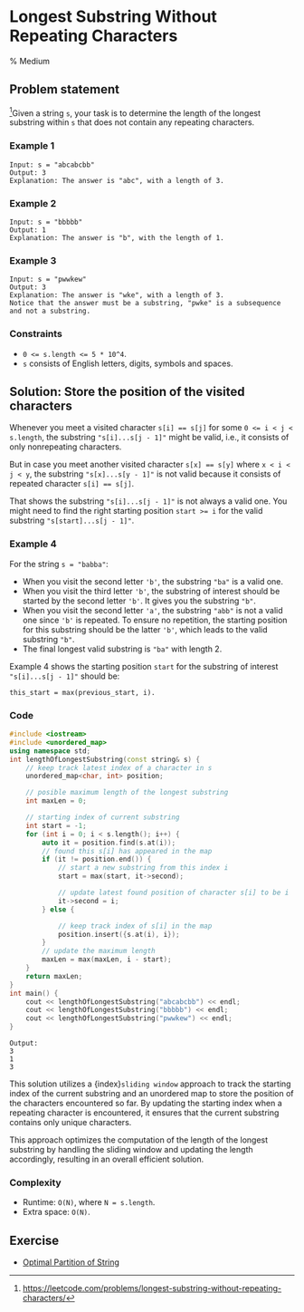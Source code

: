 # Longest Substring Without Repeating Characters
% Medium
## Problem statement

[^url]Given a string `s`, your task is to determine the length of the longest substring within `s` that does not contain any repeating characters.

[^url]: https://leetcode.com/problems/longest-substring-without-repeating-characters/
### Example 1
```text
Input: s = "abcabcbb"
Output: 3
Explanation: The answer is "abc", with a length of 3.
```

### Example 2
```text
Input: s = "bbbbb"
Output: 1
Explanation: The answer is "b", with the length of 1.
```

### Example 3
```text
Input: s = "pwwkew"
Output: 3
Explanation: The answer is "wke", with a length of 3.
Notice that the answer must be a substring, "pwke" is a subsequence and not a substring.
``` 

### Constraints

* `0 <= s.length <= 5 * 10^4`.
* `s` consists of English letters, digits, symbols and spaces.

## Solution: Store the position of the visited characters

Whenever you meet a visited character `s[i] == s[j]` for some `0 <= i < j < s.length`, the substring `"s[i]...s[j - 1]"` might be valid, i.e., it consists of only nonrepeating characters.

But in case you meet another visited character `s[x] == s[y]` where `x < i < j < y`, the substring `"s[x]...s[y - 1]"` is not valid because it consists of repeated character `s[i] == s[j]`. 

That shows the substring `"s[i]...s[j - 1]"` is not always a valid one. You might need to find the right starting position `start >= i` for the valid substring `"s[start]...s[j - 1]"`.

### Example 4 
For the string `s = "babba"`:

* When you visit the second letter `'b'`, the substring `"ba"` is a valid one. 
* When you visit the third letter `'b'`, the substring of interest should be started by the second letter `'b'`. It gives you the substring `"b"`.
* When you visit the second letter `'a'`, the substring `"abb"` is not a valid one since `'b'` is repeated. To ensure no repetition, the starting position for this substring should be the latter `'b'`, which leads to the valid substring `"b"`.
* The final longest valid substring is `"ba"` with length 2.

Example 4 shows the starting position `start` for the substring of interest `"s[i]...s[j - 1]"` should be:

```text
this_start = max(previous_start, i).
```

### Code
```cpp
#include <iostream>
#include <unordered_map>
using namespace std;
int lengthOfLongestSubstring(const string& s) {
    // keep track latest index of a character in s
    unordered_map<char, int> position;

    // posible maximum length of the longest substring
    int maxLen = 0;

    // starting index of current substring
    int start = -1; 
    for (int i = 0; i < s.length(); i++) {
        auto it = position.find(s.at(i));
        // found this s[i] has appeared in the map
        if (it != position.end()) {
            // start a new substring from this index i
            start = max(start, it->second);

            // update latest found position of character s[i] to be i
            it->second = i;
        } else {

            // keep track index of s[i] in the map
            position.insert({s.at(i), i});
        }
        // update the maximum length
        maxLen = max(maxLen, i - start);
    }
    return maxLen;
}
int main() {
    cout << lengthOfLongestSubstring("abcabcbb") << endl;
    cout << lengthOfLongestSubstring("bbbbb") << endl;
    cout << lengthOfLongestSubstring("pwwkew") << endl;
}
```
```text
Output:
3
1
3
```

This solution utilizes a {index}`sliding window` approach to track the starting index of the current substring and an unordered map to store the position of the characters encountered so far. By updating the starting index when a repeating character is encountered, it ensures that the current substring contains only unique characters. 

This approach optimizes the computation of the length of the longest substring by handling the sliding window and updating the length accordingly, resulting in an overall efficient solution.

### Complexity

* Runtime: `O(N)`, where `N = s.length`.
* Extra space: `O(N)`.

## Exercise

- [Optimal Partition of String](https://leetcode.com/problems/optimal-partition-of-string/)
